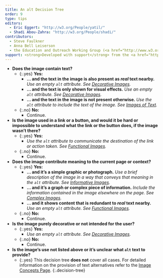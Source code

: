 ```yaml
---
title: An alt Decision Tree
order: 9
type: tips
editors:
  - Eric Eggert: "http://w3.org/People/yatil/"
  - Shadi Abou-Zahra: "http://w3.org/People/shadi/"
contributors:
  - Steve Faulkner
  - Anna Bell Leiserson
  - the Education and Outreach Working Group (<a href="http://www.w3.org/WAI/EO/">EOWG</a>)
support: <strong>Developed with support</strong> from the <a href="http://www.w3.org/WAI/ACT/">WAI-ACT</a> project, co-funded by the European Commission <abbr title="Information Society Technologies">IST</abbr> Programme.
---
```


-   **Does the image contain text?**
    -   {:.yes} **Yes:**
        -   **… and the text in the image is also present as *real* text nearby.**
            _Use an empty `alt` attribute. See [Decorative Images](decorative.html)._
        -   **… and the text is only shown for visual effects.**
            _Use an empty `alt` attribute. See [Decorative Images](decorative.html)._
        -   **… and the text in the image is not present otherwise.** _Use the `alt` attribute to include the text of the image. See [Images of Text](textual.html#image-of-styled-text-with-decorative-effect)._
    -   {:.no} **No:**
        - Continue.
-   **Is the image used in a link or a button, and would it be hard or impossible to understand what the link or the button does, if the image wasn’t there?**
    -   {:.yes} **Yes:**
        - _Use the `alt` attribute to communicate the destination of the link or action taken. See [Functional Images](functional.html)._
    -   {:.no} **No:**
        - Continue.
-   **Does the image contribute meaning to the current page or context?**
    -   {:.yes} **Yes:**
        -   **… and it’s a simple graphic or photograph.**
            _Use a brief description of the image in a way that conveys that meaning in the `alt` attribute. See [Informative Images](informative.html)._
        -   **… and it’s a graph or complex piece of information.**
            _Include the information contained in the image elsewhere on the page. See [Complex Images](complex.html)._
        -   **… and it shows content that is redundant to *real* text nearby.**
            _Use an empty `alt` attribute. See [Functional Images](functional.html#logo-image-within-link-text)._
    -   {:.no} **No:**
        -   Continue.
-   **Is the image purely decorative or not intended for the user?**
    -   {:.yes} **Yes:**
        - _Use an empty `alt` attribute. See [Decorative Images](decorative.html)._
    -   {:.no} **No:**
        - Continue.
-   **Is the image’s use not listed above or it’s unclear what `alt` text to provide?**
    -   {:.yes} This decision tree **does not** cover all cases. For detailed information on the provision of text alternatives refer to the [Image Concepts Page](index.html).
{:.decision-tree}
